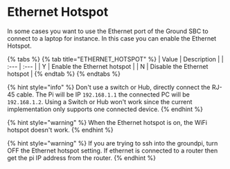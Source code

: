 # Ethernet Hotspot

In some cases you want to use the Ethernet port of the Ground SBC to connect to a laptop for instance. In this case you can enable the Ethernet Hotspot.

{% tabs %}
{% tab title="ETHERNET\_HOTSPOT" %}
| Value | Description |
| :--- | :--- |
| Y | Enable the Ethernet hotspot |
| N | Disable the Ethernet hotspot |
{% endtab %}
{% endtabs %}

{% hint style="info" %}
Don't use a switch or Hub, directly connect the RJ-45 cable. The Pi will be IP `192.168.1.1` the connected PC will be `192.168.1.2`. Using a Switch or Hub won't work since the current implementation only supports one connected device.
{% endhint %}

{% hint style="warning" %}
When the Ethernet hotspot is on, the WiFi hotspot doesn't work.
{% endhint %}

{% hint style="warning" %}
If you are trying to ssh into the groundpi, turn OFF the Ethernet hotspot setting. If ethernet is connected to a router then get the pi IP address from the router.
{% endhint %}

